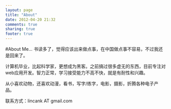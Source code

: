 ```yaml
---
layout: page
title: "About"
date: 2012-04-20 21:32
comments: true
sharing: true
footer: true
---
```


#About Me…
书读多了，觉得应该出来做点事，在中国做点事不容易，不过我还是回来了。

计算机毕业，比起科学家，更想成为黑客。之前搞过很多虚无的东西，目前专注对web应用开发。智力正常，学习接受能力不高不快，就是有耐性和兴趣。

从小喜欢动物，还喜欢动漫，看书，写字/练字，电影，摄影，折腾各种电子产品。


联系方式：lincank AT gmail.com
